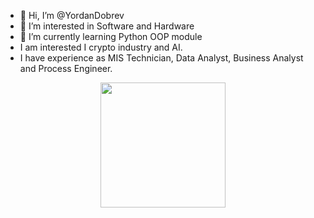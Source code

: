 - 👋 Hi, I’m @YordanDobrev
- 👀 I’m interested in Software and Hardware
- 🌱 I’m currently learning Python OOP module
- I am interested I crypto industry and AI.
- I have experience as MIS Technician, Data Analyst, Business Analyst and Process Engineer.
<p align="center">
<img
src='https://github.com/YordanDobrev/GIF/assets/145679398/0bff60cb-0638-4df5-8c15-897e3806d7bb'
width="200" height="200"/>
</p>